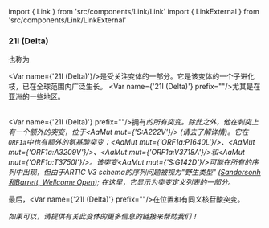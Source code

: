 import { Link } from 'src/components/Link/Link'
import { LinkExternal } from 'src/components/Link/LinkExternal'


<MdxContent filepath="VoCHeader.md'" />

### 21I (Delta)
也称为<Who name="Delta" />

<Var name={'21I (Delta)'}/>是受关注变体<Who name="Delta" />的一部分。它是该变体的一个子进化枝，已在全球范围内广泛生长。 <Var name={'21I (Delta)'} prefix=""/>尤其是在亚洲的一些地区。
<br /><br />

<Var name={'21I (Delta)'} prefix=""/>拥有<Var name="21A (Delta)" prefix=""/>的所有突变。除此之外，他在刺突上有一个额外的突变，位于<AaMut mut={'S:A222V'}/> (请去<Var name="20E (EU1)" prefix=""/>了解详情)。它在<code>ORF1a</code>中也有额外的氨基酸突变：<AaMut mut={'ORF1a:P1640L'}/>、<AaMut mut={'ORF1a:A3209V'}/>、<AaMut mut={'ORF1a:V3718A'}/>和<AaMut mut={'ORF1a:T3750I'}/>。该突变<AaMut mut={'S:G142D'}/>可能在所有的<Who name="Delta" />序列中出现，但由于ARTIC V3 schema的序列问题被视为"野生类型" ([Sandersonh和Barrett, Wellcome Open](https://wellcomeopenresearch.org/articles/6-305/v1)); 在这里，它显示为突变定义列表的一部分。 

最后，<Var name={'21I (Delta)'} prefix=""/>在位置<NucMut mut="A5584G" />和<NucMut mut="C13019T" />有同义核苷酸突变。

_如果可以，请提供有关此变体的更多信息的链接来帮助我们！_
